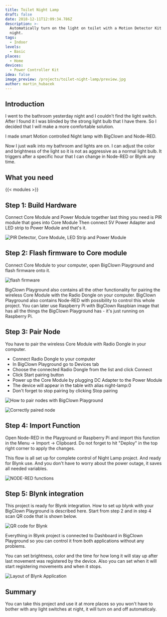 ```yaml
---
title: Toilet Night Lamp
draft: false
date: 2018-12-11T12:09:34.786Z
description: >-
  Automatically turn on the light on toilet with a Motion Detector Kit in the
  night.
tags:
  - Indoor
levels:
  - Basic
places:
  - Home
devices:
  - Power Controller Kit
idea: false
image_preview: /projects/toilet-night-lamp/preview.jpg
author: martin_hubacek
---
```

## Introduction

I went to the bathroom yesterday night and I couldn't find the light switch. After I found it I was blinded by the strong light bulb that I have there. So I decided that I will make a more comfortable solution.

I made smart Motion controlled Night lamp with BigClown and Node-RED.

Now I just walk into my bathroom and lights are on. I can adjust the color and brightness of the light so it is not as aggressive as a normal light bulb. It triggers after a specific hour that I can change in Node-RED or Blynk any time.

## What you need

{{< modules >}}

## Step 1: Build Hardware

Connect Core Module and Power Module together last thing you need is PIR module that goes into Core Module Then connect 5V Power Adapter and LED strip to Power Module and that's it.

![PIR Detector, Core Module, LED Strip and Power Module](https://res.cloudinary.com/lukasfabik/image/upload/v1559586428/projects/toilet-night-lamp/image_pUm7HTfvoo.png.jpg)

## Step 2: Flash firmware to Core module

Connect Core Module to your computer, open BigClown Playground and flash firmware onto it.

![flash firmware](https://res.cloudinary.com/lukasfabik/image/upload/v1559586428/projects/toilet-night-lamp/image_FCqr7UuxZG.png.jpg)

BigClown Playground also contains all the other functionality for pairing the wireless Core Module with the Radio Dongle on your computer. BigClown Playground also contains Node-RED with possibility to control this whole project. You can later use Raspberry Pi with BigClown Raspbian image that has all the things the BigClown Playground has - it's just running on Raspberry Pi.

## Step 3: Pair Node

You have to pair the wireless Core Module with Radio Dongle in your computer.

* Connect Radio Dongle to your computer
* In BigClown Playground go to Devices tab
* Choose the connected Radio Dongle from the list and click Connect
* Click Start pairing button
* Power up the Core Module by plugging DC Adapter to the Power Module
* The device will appear in the table with alias night-lamp:0
* Don't forget to stop pairing by clicking Stop pairing

![How to pair nodes with BigClown Playground](https://res.cloudinary.com/lukasfabik/image/upload/v1559586427/projects/toilet-night-lamp/image_CdzUpbsMIm.png.jpg "How to pair nodes with BigClown Playground")

![Correctly paired node](https://res.cloudinary.com/lukasfabik/image/upload/v1559586427/projects/toilet-night-lamp/image_eJAMAHPoS5.png.jpg "Correctly paired node")

## Step 4: Import Function

Open Node-RED in the Playground or Raspberry Pi and import this function in the Menu -> Import -> Clipboard. Do not forget to hit "Deploy" in the top right corner to apply the changes.

This flow is all set up for complete control of Night Lamp project. And ready for Blynk use. And you don't have to worry about the power outage, it saves all needed variables.

![NODE-RED functions](https://res.cloudinary.com/lukasfabik/image/upload/v1559586428/projects/toilet-night-lamp/image_r0WcSMFTzp.png.jpg "NODE-RED functions")

## Step 5: Blynk integration

This project is ready for Blynk integration. How to set up blynk with your BigClown Playground is described here. Start from step 2 and in step 4 scan QR code that is shown below.

![QR code for Blynk](https://res.cloudinary.com/lukasfabik/image/upload/v1559586428/projects/toilet-night-lamp/image_77kF3PjiQd.png.jpg "QR code for Blynk")

Everything in Blynk project is connected to Dashboard in BigClown Playground so you can control it from both applications without any problems.

You can set brightness, color and the time for how long it will stay up after last movement was registered by the device. Also you can set when it will start registering movements and when it stops.

![Layout of Blynk Application](https://res.cloudinary.com/lukasfabik/image/upload/v1559586427/projects/toilet-night-lamp/image_uhhQtexhZt.png.jpg "Layout of Blynk Application")

## Summary

You can take this project and use it at more places so you won't have to bother with any light switches at night, it will turn on and off automaticaly.
